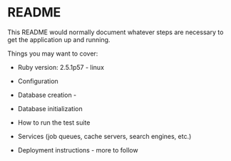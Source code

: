 # README

This README would normally document whatever steps are necessary to get the
application up and running.

Things you may want to cover:

* Ruby version: 2.5.1p57 - linux

* Configuration

* Database creation - 

* Database initialization

* How to run the test suite

* Services (job queues, cache servers, search engines, etc.)

* Deployment instructions - more to follow
